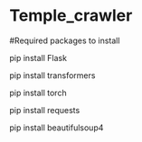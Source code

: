 # Temple_crawler
#Required packages to install



pip install Flask 

pip install transformers 

pip install torch 

pip install requests 

pip install beautifulsoup4
